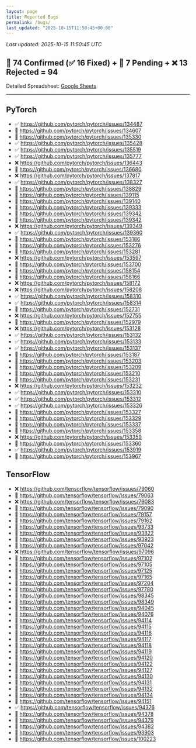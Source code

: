 ```yaml
---
layout: page
title: Reported Bugs
permalink: /bugs/
last_updated: "2025-10-15T11:50:45+00:00"
---
```


_Last updated: 2025-10-15 11:50:45 UTC_
## 🔵 74 Confirmed (✅ 16 Fixed) + 🔄 7 Pending + ❌ 13 Rejected = **94**
Detailed Spreadsheet: [Google Sheets](https://docs.google.com/spreadsheets/d/1r03ajIybbPeLBqHdxbD54Qghwoy8NjL2weeh89vX7wM/edit?usp=sharing)

<hr class="bugs-divider" />

<div class="bugs-grid">
  <section class="bugs-col">
  <h2>PyTorch</h2>
<ul class="bugs-list"><li>✅ <a href="https://github.com/pytorch/pytorch/issues/134487" target="_blank" rel="noopener">https://github.com/pytorch/pytorch/issues/134487</a></li><li>🔄 <a href="https://github.com/pytorch/pytorch/issues/134607" target="_blank" rel="noopener">https://github.com/pytorch/pytorch/issues/134607</a></li><li>🔄 <a href="https://github.com/pytorch/pytorch/issues/135330" target="_blank" rel="noopener">https://github.com/pytorch/pytorch/issues/135330</a></li><li>✅ <a href="https://github.com/pytorch/pytorch/issues/135428" target="_blank" rel="noopener">https://github.com/pytorch/pytorch/issues/135428</a></li><li>✅ <a href="https://github.com/pytorch/pytorch/issues/135519" target="_blank" rel="noopener">https://github.com/pytorch/pytorch/issues/135519</a></li><li>✅ <a href="https://github.com/pytorch/pytorch/issues/135777" target="_blank" rel="noopener">https://github.com/pytorch/pytorch/issues/135777</a></li><li>❌ <a href="https://github.com/pytorch/pytorch/issues/136443" target="_blank" rel="noopener">https://github.com/pytorch/pytorch/issues/136443</a></li><li>🔵 <a href="https://github.com/pytorch/pytorch/issues/136680" target="_blank" rel="noopener">https://github.com/pytorch/pytorch/issues/136680</a></li><li>❌ <a href="https://github.com/pytorch/pytorch/issues/137817" target="_blank" rel="noopener">https://github.com/pytorch/pytorch/issues/137817</a></li><li>✅ <a href="https://github.com/pytorch/pytorch/issues/138327" target="_blank" rel="noopener">https://github.com/pytorch/pytorch/issues/138327</a></li><li>🔵 <a href="https://github.com/pytorch/pytorch/issues/138829" target="_blank" rel="noopener">https://github.com/pytorch/pytorch/issues/138829</a></li><li>🔄 <a href="https://github.com/pytorch/pytorch/issues/139115" target="_blank" rel="noopener">https://github.com/pytorch/pytorch/issues/139115</a></li><li>🔵 <a href="https://github.com/pytorch/pytorch/issues/139140" target="_blank" rel="noopener">https://github.com/pytorch/pytorch/issues/139140</a></li><li>🔵 <a href="https://github.com/pytorch/pytorch/issues/139333" target="_blank" rel="noopener">https://github.com/pytorch/pytorch/issues/139333</a></li><li>🔵 <a href="https://github.com/pytorch/pytorch/issues/139342" target="_blank" rel="noopener">https://github.com/pytorch/pytorch/issues/139342</a></li><li>🔵 <a href="https://github.com/pytorch/pytorch/issues/139342" target="_blank" rel="noopener">https://github.com/pytorch/pytorch/issues/139342</a></li><li>❌ <a href="https://github.com/pytorch/pytorch/issues/139349" target="_blank" rel="noopener">https://github.com/pytorch/pytorch/issues/139349</a></li><li>✅ <a href="https://github.com/pytorch/pytorch/issues/139360" target="_blank" rel="noopener">https://github.com/pytorch/pytorch/issues/139360</a></li><li>🔵 <a href="https://github.com/pytorch/pytorch/issues/153186" target="_blank" rel="noopener">https://github.com/pytorch/pytorch/issues/153186</a></li><li>🔵 <a href="https://github.com/pytorch/pytorch/issues/153276" target="_blank" rel="noopener">https://github.com/pytorch/pytorch/issues/153276</a></li><li>🔵 <a href="https://github.com/pytorch/pytorch/issues/153281" target="_blank" rel="noopener">https://github.com/pytorch/pytorch/issues/153281</a></li><li>❌ <a href="https://github.com/pytorch/pytorch/issues/153597" target="_blank" rel="noopener">https://github.com/pytorch/pytorch/issues/153597</a></li><li>🔵 <a href="https://github.com/pytorch/pytorch/issues/153700" target="_blank" rel="noopener">https://github.com/pytorch/pytorch/issues/153700</a></li><li>🔵 <a href="https://github.com/pytorch/pytorch/issues/158154" target="_blank" rel="noopener">https://github.com/pytorch/pytorch/issues/158154</a></li><li>🔵 <a href="https://github.com/pytorch/pytorch/issues/158166" target="_blank" rel="noopener">https://github.com/pytorch/pytorch/issues/158166</a></li><li>❌ <a href="https://github.com/pytorch/pytorch/issues/158172" target="_blank" rel="noopener">https://github.com/pytorch/pytorch/issues/158172</a></li><li>❌ <a href="https://github.com/pytorch/pytorch/issues/158208" target="_blank" rel="noopener">https://github.com/pytorch/pytorch/issues/158208</a></li><li>✅ <a href="https://github.com/pytorch/pytorch/issues/158310" target="_blank" rel="noopener">https://github.com/pytorch/pytorch/issues/158310</a></li><li>✅ <a href="https://github.com/pytorch/pytorch/issues/158314" target="_blank" rel="noopener">https://github.com/pytorch/pytorch/issues/158314</a></li><li>🔵 <a href="https://github.com/pytorch/pytorch/issues/152731" target="_blank" rel="noopener">https://github.com/pytorch/pytorch/issues/152731</a></li><li>❌ <a href="https://github.com/pytorch/pytorch/issues/152755" target="_blank" rel="noopener">https://github.com/pytorch/pytorch/issues/152755</a></li><li>🔵 <a href="https://github.com/pytorch/pytorch/issues/152979" target="_blank" rel="noopener">https://github.com/pytorch/pytorch/issues/152979</a></li><li>❌ <a href="https://github.com/pytorch/pytorch/issues/153128" target="_blank" rel="noopener">https://github.com/pytorch/pytorch/issues/153128</a></li><li>✅ <a href="https://github.com/pytorch/pytorch/issues/153132" target="_blank" rel="noopener">https://github.com/pytorch/pytorch/issues/153132</a></li><li>✅ <a href="https://github.com/pytorch/pytorch/issues/153133" target="_blank" rel="noopener">https://github.com/pytorch/pytorch/issues/153133</a></li><li>✅ <a href="https://github.com/pytorch/pytorch/issues/153137" target="_blank" rel="noopener">https://github.com/pytorch/pytorch/issues/153137</a></li><li>🔵 <a href="https://github.com/pytorch/pytorch/issues/153187" target="_blank" rel="noopener">https://github.com/pytorch/pytorch/issues/153187</a></li><li>🔵 <a href="https://github.com/pytorch/pytorch/issues/153203" target="_blank" rel="noopener">https://github.com/pytorch/pytorch/issues/153203</a></li><li>🔵 <a href="https://github.com/pytorch/pytorch/issues/153209" target="_blank" rel="noopener">https://github.com/pytorch/pytorch/issues/153209</a></li><li>🔵 <a href="https://github.com/pytorch/pytorch/issues/153210" target="_blank" rel="noopener">https://github.com/pytorch/pytorch/issues/153210</a></li><li>🔵 <a href="https://github.com/pytorch/pytorch/issues/153231" target="_blank" rel="noopener">https://github.com/pytorch/pytorch/issues/153231</a></li><li>❌ <a href="https://github.com/pytorch/pytorch/issues/153232" target="_blank" rel="noopener">https://github.com/pytorch/pytorch/issues/153232</a></li><li>✅ <a href="https://github.com/pytorch/pytorch/issues/153310" target="_blank" rel="noopener">https://github.com/pytorch/pytorch/issues/153310</a></li><li>✅ <a href="https://github.com/pytorch/pytorch/issues/153312" target="_blank" rel="noopener">https://github.com/pytorch/pytorch/issues/153312</a></li><li>✅ <a href="https://github.com/pytorch/pytorch/issues/153326" target="_blank" rel="noopener">https://github.com/pytorch/pytorch/issues/153326</a></li><li>🔵 <a href="https://github.com/pytorch/pytorch/issues/153327" target="_blank" rel="noopener">https://github.com/pytorch/pytorch/issues/153327</a></li><li>🔵 <a href="https://github.com/pytorch/pytorch/issues/153329" target="_blank" rel="noopener">https://github.com/pytorch/pytorch/issues/153329</a></li><li>🔵 <a href="https://github.com/pytorch/pytorch/issues/153337" target="_blank" rel="noopener">https://github.com/pytorch/pytorch/issues/153337</a></li><li>🔵 <a href="https://github.com/pytorch/pytorch/issues/153358" target="_blank" rel="noopener">https://github.com/pytorch/pytorch/issues/153358</a></li><li>❌ <a href="https://github.com/pytorch/pytorch/issues/153359" target="_blank" rel="noopener">https://github.com/pytorch/pytorch/issues/153359</a></li><li>🔵 <a href="https://github.com/pytorch/pytorch/issues/153360" target="_blank" rel="noopener">https://github.com/pytorch/pytorch/issues/153360</a></li><li>✅ <a href="https://github.com/pytorch/pytorch/issues/153919" target="_blank" rel="noopener">https://github.com/pytorch/pytorch/issues/153919</a></li><li>🔵 <a href="https://github.com/pytorch/pytorch/issues/153967" target="_blank" rel="noopener">https://github.com/pytorch/pytorch/issues/153967</a></li></ul>
  </section>
  <section class="bugs-col">
  <h2>TensorFlow</h2>
<ul class="bugs-list"><li>❌ <a href="https://github.com/tensorflow/tensorflow/issues/79060" target="_blank" rel="noopener">https://github.com/tensorflow/tensorflow/issues/79060</a></li><li>🔄 <a href="https://github.com/tensorflow/tensorflow/issues/79063" target="_blank" rel="noopener">https://github.com/tensorflow/tensorflow/issues/79063</a></li><li>❌ <a href="https://github.com/tensorflow/tensorflow/issues/79083" target="_blank" rel="noopener">https://github.com/tensorflow/tensorflow/issues/79083</a></li><li>🔵 <a href="https://github.com/tensorflow/tensorflow/issues/79090" target="_blank" rel="noopener">https://github.com/tensorflow/tensorflow/issues/79090</a></li><li>🔵 <a href="https://github.com/tensorflow/tensorflow/issues/79157" target="_blank" rel="noopener">https://github.com/tensorflow/tensorflow/issues/79157</a></li><li>🔵 <a href="https://github.com/tensorflow/tensorflow/issues/79162" target="_blank" rel="noopener">https://github.com/tensorflow/tensorflow/issues/79162</a></li><li>🔄 <a href="https://github.com/tensorflow/tensorflow/issues/93733" target="_blank" rel="noopener">https://github.com/tensorflow/tensorflow/issues/93733</a></li><li>🔄 <a href="https://github.com/tensorflow/tensorflow/issues/93822" target="_blank" rel="noopener">https://github.com/tensorflow/tensorflow/issues/93822</a></li><li>🔵 <a href="https://github.com/tensorflow/tensorflow/issues/93923" target="_blank" rel="noopener">https://github.com/tensorflow/tensorflow/issues/93923</a></li><li>🔵 <a href="https://github.com/tensorflow/tensorflow/issues/97042" target="_blank" rel="noopener">https://github.com/tensorflow/tensorflow/issues/97042</a></li><li>❌ <a href="https://github.com/tensorflow/tensorflow/issues/97096" target="_blank" rel="noopener">https://github.com/tensorflow/tensorflow/issues/97096</a></li><li>🔵 <a href="https://github.com/tensorflow/tensorflow/issues/97102" target="_blank" rel="noopener">https://github.com/tensorflow/tensorflow/issues/97102</a></li><li>🔵 <a href="https://github.com/tensorflow/tensorflow/issues/97105" target="_blank" rel="noopener">https://github.com/tensorflow/tensorflow/issues/97105</a></li><li>🔵 <a href="https://github.com/tensorflow/tensorflow/issues/97125" target="_blank" rel="noopener">https://github.com/tensorflow/tensorflow/issues/97125</a></li><li>🔵 <a href="https://github.com/tensorflow/tensorflow/issues/97165" target="_blank" rel="noopener">https://github.com/tensorflow/tensorflow/issues/97165</a></li><li>🔵 <a href="https://github.com/tensorflow/tensorflow/issues/97204" target="_blank" rel="noopener">https://github.com/tensorflow/tensorflow/issues/97204</a></li><li>🔵 <a href="https://github.com/tensorflow/tensorflow/issues/97780" target="_blank" rel="noopener">https://github.com/tensorflow/tensorflow/issues/97780</a></li><li>🔵 <a href="https://github.com/tensorflow/tensorflow/issues/98345" target="_blank" rel="noopener">https://github.com/tensorflow/tensorflow/issues/98345</a></li><li>🔵 <a href="https://github.com/tensorflow/tensorflow/issues/98349" target="_blank" rel="noopener">https://github.com/tensorflow/tensorflow/issues/98349</a></li><li>🔵 <a href="https://github.com/tensorflow/tensorflow/issues/94045" target="_blank" rel="noopener">https://github.com/tensorflow/tensorflow/issues/94045</a></li><li>🔵 <a href="https://github.com/tensorflow/tensorflow/issues/94076" target="_blank" rel="noopener">https://github.com/tensorflow/tensorflow/issues/94076</a></li><li>🔵 <a href="https://github.com/tensorflow/tensorflow/issues/94114" target="_blank" rel="noopener">https://github.com/tensorflow/tensorflow/issues/94114</a></li><li>🔵 <a href="https://github.com/tensorflow/tensorflow/issues/94115" target="_blank" rel="noopener">https://github.com/tensorflow/tensorflow/issues/94115</a></li><li>🔵 <a href="https://github.com/tensorflow/tensorflow/issues/94116" target="_blank" rel="noopener">https://github.com/tensorflow/tensorflow/issues/94116</a></li><li>🔵 <a href="https://github.com/tensorflow/tensorflow/issues/94117" target="_blank" rel="noopener">https://github.com/tensorflow/tensorflow/issues/94117</a></li><li>🔵 <a href="https://github.com/tensorflow/tensorflow/issues/94118" target="_blank" rel="noopener">https://github.com/tensorflow/tensorflow/issues/94118</a></li><li>🔵 <a href="https://github.com/tensorflow/tensorflow/issues/94119" target="_blank" rel="noopener">https://github.com/tensorflow/tensorflow/issues/94119</a></li><li>🔵 <a href="https://github.com/tensorflow/tensorflow/issues/94120" target="_blank" rel="noopener">https://github.com/tensorflow/tensorflow/issues/94120</a></li><li>🔵 <a href="https://github.com/tensorflow/tensorflow/issues/94122" target="_blank" rel="noopener">https://github.com/tensorflow/tensorflow/issues/94122</a></li><li>🔵 <a href="https://github.com/tensorflow/tensorflow/issues/94127" target="_blank" rel="noopener">https://github.com/tensorflow/tensorflow/issues/94127</a></li><li>🔵 <a href="https://github.com/tensorflow/tensorflow/issues/94130" target="_blank" rel="noopener">https://github.com/tensorflow/tensorflow/issues/94130</a></li><li>🔵 <a href="https://github.com/tensorflow/tensorflow/issues/94131" target="_blank" rel="noopener">https://github.com/tensorflow/tensorflow/issues/94131</a></li><li>🔵 <a href="https://github.com/tensorflow/tensorflow/issues/94132" target="_blank" rel="noopener">https://github.com/tensorflow/tensorflow/issues/94132</a></li><li>🔵 <a href="https://github.com/tensorflow/tensorflow/issues/94134" target="_blank" rel="noopener">https://github.com/tensorflow/tensorflow/issues/94134</a></li><li>🔵 <a href="https://github.com/tensorflow/tensorflow/issues/94151" target="_blank" rel="noopener">https://github.com/tensorflow/tensorflow/issues/94151</a></li><li>✅ <a href="https://github.com/tensorflow/tensorflow/issues/94376" target="_blank" rel="noopener">https://github.com/tensorflow/tensorflow/issues/94376</a></li><li>🔵 <a href="https://github.com/tensorflow/tensorflow/issues/94378" target="_blank" rel="noopener">https://github.com/tensorflow/tensorflow/issues/94378</a></li><li>🔵 <a href="https://github.com/tensorflow/tensorflow/issues/94379" target="_blank" rel="noopener">https://github.com/tensorflow/tensorflow/issues/94379</a></li><li>🔵 <a href="https://github.com/tensorflow/tensorflow/issues/94382" target="_blank" rel="noopener">https://github.com/tensorflow/tensorflow/issues/94382</a></li><li>🔵 <a href="https://github.com/tensorflow/tensorflow/issues/93903" target="_blank" rel="noopener">https://github.com/tensorflow/tensorflow/issues/93903</a></li><li>🔄 <a href="https://github.com/tensorflow/tensorflow/issues/100223" target="_blank" rel="noopener">https://github.com/tensorflow/tensorflow/issues/100223</a></li></ul>
  </section>
</div>
